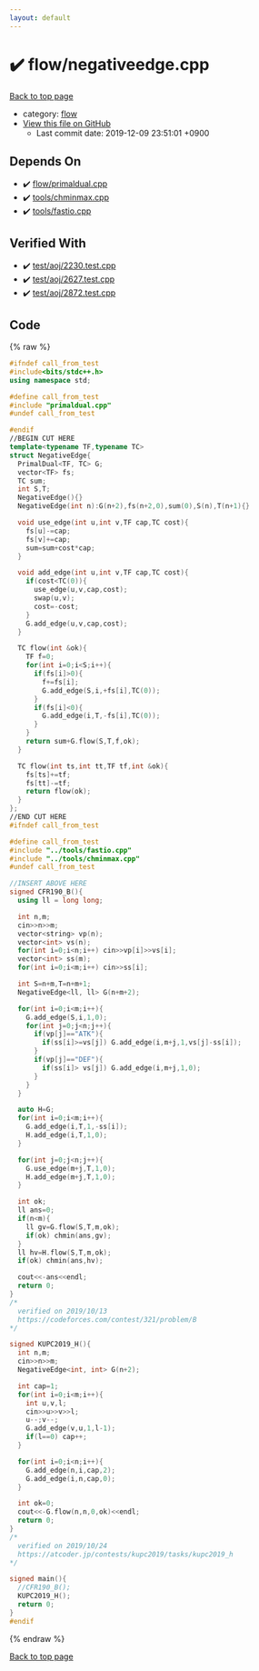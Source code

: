 ```yaml
---
layout: default
---
```


<!-- mathjax config similar to math.stackexchange -->
<script type="text/javascript" async
  src="https://cdnjs.cloudflare.com/ajax/libs/mathjax/2.7.5/MathJax.js?config=TeX-MML-AM_CHTML">
</script>
<script type="text/x-mathjax-config">
  MathJax.Hub.Config({
    TeX: { equationNumbers: { autoNumber: "AMS" }},
    tex2jax: {
      inlineMath: [ ['$','$'] ],
      processEscapes: true
    },
    "HTML-CSS": { matchFontHeight: false },
    displayAlign: "left",
    displayIndent: "2em"
  });
</script>

<script type="text/javascript" src="https://cdnjs.cloudflare.com/ajax/libs/jquery/3.4.1/jquery.min.js"></script>
<script src="https://cdn.jsdelivr.net/npm/jquery-balloon-js@1.1.2/jquery.balloon.min.js" integrity="sha256-ZEYs9VrgAeNuPvs15E39OsyOJaIkXEEt10fzxJ20+2I=" crossorigin="anonymous"></script>
<script type="text/javascript" src="../../assets/js/copy-button.js"></script>
<link rel="stylesheet" href="../../assets/css/copy-button.css" />


# :heavy_check_mark: flow/negativeedge.cpp
<a href="../../index.html">Back to top page</a>

* category: <a href="../../index.html#cff5497121104c2b8e0cb41ed2083a9b">flow</a>
* <a href="{{ site.github.repository_url }}/blob/master/flow/negativeedge.cpp">View this file on GitHub</a>
    - Last commit date: 2019-12-09 23:51:01 +0900




## Depends On
* :heavy_check_mark: <a href="primaldual.cpp.html">flow/primaldual.cpp</a>
* :heavy_check_mark: <a href="../tools/chminmax.cpp.html">tools/chminmax.cpp</a>
* :heavy_check_mark: <a href="../tools/fastio.cpp.html">tools/fastio.cpp</a>


## Verified With
* :heavy_check_mark: <a href="../../verify/test/aoj/2230.test.cpp.html">test/aoj/2230.test.cpp</a>
* :heavy_check_mark: <a href="../../verify/test/aoj/2627.test.cpp.html">test/aoj/2627.test.cpp</a>
* :heavy_check_mark: <a href="../../verify/test/aoj/2872.test.cpp.html">test/aoj/2872.test.cpp</a>


## Code
{% raw %}
```cpp
#ifndef call_from_test
#include<bits/stdc++.h>
using namespace std;

#define call_from_test
#include "primaldual.cpp"
#undef call_from_test

#endif
//BEGIN CUT HERE
template<typename TF,typename TC>
struct NegativeEdge{
  PrimalDual<TF, TC> G;
  vector<TF> fs;
  TC sum;
  int S,T;
  NegativeEdge(){}
  NegativeEdge(int n):G(n+2),fs(n+2,0),sum(0),S(n),T(n+1){}

  void use_edge(int u,int v,TF cap,TC cost){
    fs[u]-=cap;
    fs[v]+=cap;
    sum=sum+cost*cap;
  }

  void add_edge(int u,int v,TF cap,TC cost){
    if(cost<TC(0)){
      use_edge(u,v,cap,cost);
      swap(u,v);
      cost=-cost;
    }
    G.add_edge(u,v,cap,cost);
  }

  TC flow(int &ok){
    TF f=0;
    for(int i=0;i<S;i++){
      if(fs[i]>0){
        f+=fs[i];
        G.add_edge(S,i,+fs[i],TC(0));
      }
      if(fs[i]<0){
        G.add_edge(i,T,-fs[i],TC(0));
      }
    }
    return sum+G.flow(S,T,f,ok);
  }

  TC flow(int ts,int tt,TF tf,int &ok){
    fs[ts]+=tf;
    fs[tt]-=tf;
    return flow(ok);
  }
};
//END CUT HERE
#ifndef call_from_test

#define call_from_test
#include "../tools/fastio.cpp"
#include "../tools/chminmax.cpp"
#undef call_from_test

//INSERT ABOVE HERE
signed CFR190_B(){
  using ll = long long;

  int n,m;
  cin>>n>>m;
  vector<string> vp(n);
  vector<int> vs(n);
  for(int i=0;i<n;i++) cin>>vp[i]>>vs[i];
  vector<int> ss(m);
  for(int i=0;i<m;i++) cin>>ss[i];

  int S=n+m,T=n+m+1;
  NegativeEdge<ll, ll> G(n+m+2);

  for(int i=0;i<m;i++){
    G.add_edge(S,i,1,0);
    for(int j=0;j<n;j++){
      if(vp[j]=="ATK"){
        if(ss[i]>=vs[j]) G.add_edge(i,m+j,1,vs[j]-ss[i]);
      }
      if(vp[j]=="DEF"){
        if(ss[i]> vs[j]) G.add_edge(i,m+j,1,0);
      }
    }
  }

  auto H=G;
  for(int i=0;i<m;i++){
    G.add_edge(i,T,1,-ss[i]);
    H.add_edge(i,T,1,0);
  }

  for(int j=0;j<n;j++){
    G.use_edge(m+j,T,1,0);
    H.add_edge(m+j,T,1,0);
  }

  int ok;
  ll ans=0;
  if(n<m){
    ll gv=G.flow(S,T,m,ok);
    if(ok) chmin(ans,gv);
  }
  ll hv=H.flow(S,T,m,ok);
  if(ok) chmin(ans,hv);

  cout<<-ans<<endl;
  return 0;
}
/*
  verified on 2019/10/13
  https://codeforces.com/contest/321/problem/B
*/

signed KUPC2019_H(){
  int n,m;
  cin>>n>>m;
  NegativeEdge<int, int> G(n+2);

  int cap=1;
  for(int i=0;i<m;i++){
    int u,v,l;
    cin>>u>>v>>l;
    u--;v--;
    G.add_edge(v,u,1,l-1);
    if(l==0) cap++;
  }

  for(int i=0;i<n;i++){
    G.add_edge(n,i,cap,2);
    G.add_edge(i,n,cap,0);
  }

  int ok=0;
  cout<<-G.flow(n,n,0,ok)<<endl;
  return 0;
}
/*
  verified on 2019/10/24
  https://atcoder.jp/contests/kupc2019/tasks/kupc2019_h
*/

signed main(){
  //CFR190_B();
  KUPC2019_H();
  return 0;
}
#endif

```
{% endraw %}

<a href="../../index.html">Back to top page</a>

